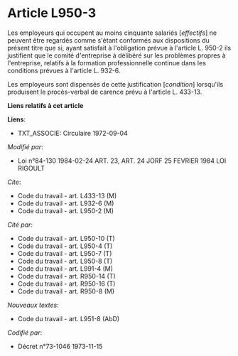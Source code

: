 # Article L950-3

Les employeurs qui occupent au moins cinquante salariés [*effectifs*] ne peuvent être regardés comme s'étant conformés aux
dispositions du présent titre que si, ayant satisfait à l'obligation prévue à l'article L. 950-2 ils justifient que le comité
d'entreprise à délibéré sur les problèmes propres à l'entreprise, relatifs à la formation professionnelle continue dans les
conditions prévues à l'article L. 932-6.

Les employeurs sont dispensés de cette justification [*condition*] lorsqu'ils produisent le procès-verbal de carence prévu à
l'article L. 433-13.

**Liens relatifs à cet article**

**Liens**:

  - TXT_ASSOCIE: Circulaire 1972-09-04

_Modifié par_:

  - Loi n°84-130 1984-02-24 ART. 23, ART. 24 JORF 25 FEVRIER 1984 LOI RIGOULT

_Cite_:

  - Code du travail - art. L433-13 (M)
  - Code du travail - art. L932-6 (M)
  - Code du travail - art. L950-2 (M)

_Cité par_:

  - Code du travail - art. L950-10 (T)
  - Code du travail - art. L950-4 (T)
  - Code du travail - art. L950-7 (T)
  - Code du travail - art. L950-8 (T)
  - Code du travail - art. L991-4 (M)
  - Code du travail - art. R950-14 (T)
  - Code du travail - art. R950-16 (T)
  - Code du travail - art. R950-8 (M)

_Nouveaux textes_:

  - Code du travail - art. L951-8 (AbD)

_Codifié par_:

  - Décret n°73-1046 1973-11-15
